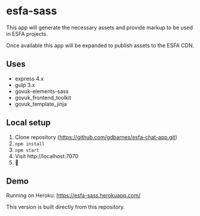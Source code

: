 # esfa-sass

This app will generate the necessary assets and provide markup to be used in ESFA projects.

Once available this app will be expanded to publish assets to the ESFA CDN.

## Uses

* express 4.x
* gulp 3.x
* govuk-elements-sass
* govuk_frontend_toolkit
* govuk_template_jinja

## Local setup

1. Clone repository (https://github.com/gdbarnes/esfa-chat-app.git)
2. `npm install`
3. `npm start`
4. Visit http://localhost:7070
5. 🎉

## Demo

Running on Heroku: https://esfa-sass.herokuapp.com/

This version is built directly from this repository.
